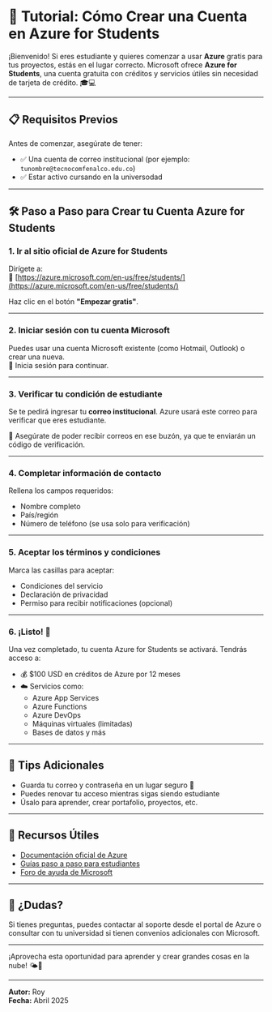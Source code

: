 # 🚀 Tutorial: Cómo Crear una Cuenta en Azure for Students

¡Bienvenido! Si eres estudiante y quieres comenzar a usar **Azure** gratis para tus proyectos, estás en el lugar correcto. Microsoft ofrece **Azure for Students**, una cuenta gratuita con créditos y servicios útiles sin necesidad de tarjeta de crédito. 🎓💻

---

## 📋 Requisitos Previos

Antes de comenzar, asegúrate de tener:

- ✅ Una cuenta de correo institucional (por ejemplo: `tunombre@tecnocomfenalco.edu.co`)
- ✅ Estar activo cursando en la universodad

---

## 🛠️ Paso a Paso para Crear tu Cuenta Azure for Students

### 1. Ir al sitio oficial de Azure for Students

Dirígete a:  
🔗 [https://azure.microsoft.com/en-us/free/students/](https://azure.microsoft.com/en-us/free/students/)

Haz clic en el botón **"Empezar gratis"**.

---

### 2. Iniciar sesión con tu cuenta Microsoft

Puedes usar una cuenta Microsoft existente (como Hotmail, Outlook) o crear una nueva.  
🔐 Inicia sesión para continuar.

---

### 3. Verificar tu condición de estudiante

Se te pedirá ingresar tu **correo institucional**. Azure usará este correo para verificar que eres estudiante.

📩 Asegúrate de poder recibir correos en ese buzón, ya que te enviarán un código de verificación.

---

### 4. Completar información de contacto

Rellena los campos requeridos:

- Nombre completo
- País/región
- Número de teléfono (se usa solo para verificación)

---

### 5. Aceptar los términos y condiciones

Marca las casillas para aceptar:

- Condiciones del servicio
- Declaración de privacidad
- Permiso para recibir notificaciones (opcional)

---

### 6. ¡Listo! 🎉

Una vez completado, tu cuenta Azure for Students se activará. Tendrás acceso a:

- 💰 $100 USD en créditos de Azure por 12 meses
- ☁️ Servicios como:
  - Azure App Services
  - Azure Functions
  - Azure DevOps
  - Máquinas virtuales (limitadas)
  - Bases de datos y más

---

## 🧠 Tips Adicionales

- Guarda tu correo y contraseña en un lugar seguro 🔐
- Puedes renovar tu acceso mientras sigas siendo estudiante
- Úsalo para aprender, crear portafolio, proyectos, etc.

---

## 📎 Recursos Útiles

- [Documentación oficial de Azure](https://docs.microsoft.com/en-us/azure/)
- [Guías paso a paso para estudiantes](https://learn.microsoft.com/en-us/training/azure/)
- [Foro de ayuda de Microsoft](https://learn.microsoft.com/en-us/answers/)

---

## 💬 ¿Dudas?

Si tienes preguntas, puedes contactar al soporte desde el portal de Azure o consultar con tu universidad si tienen convenios adicionales con Microsoft.

---

¡Aprovecha esta oportunidad para aprender y crear grandes cosas en la nube! 🌤️🚀

---

**Autor:** Roy  
**Fecha:** Abril 2025
